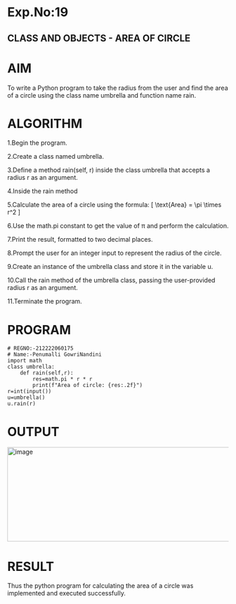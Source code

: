 # Exp.No:19
## CLASS AND OBJECTS - AREA OF CIRCLE
# AIM
To write a Python program to take the radius from the user and find the area of a circle using the class name umbrella and function name rain.

# ALGORITHM
1.Begin the program.

2.Create a class named umbrella.

3.Define a method rain(self, r) inside the class umbrella that accepts a radius r as an argument.

4.Inside the rain method

5.Calculate the area of a circle using the formula:
[ \text{Area} = \pi \times r^2 ]

6.Use the math.pi constant to get the value of π and perform the calculation.

7.Print the result, formatted to two decimal places.

8.Prompt the user for an integer input to represent the radius of the circle.

9.Create an instance of the umbrella class and store it in the variable u.

10.Call the rain method of the umbrella class, passing the user-provided radius r as an argument.

11.Terminate the program.

# PROGRAM
```
# REGNO:-212222060175
# Name:-Penumalli GowriNandini
import math
class umbrella:
    def rain(self,r):
        res=math.pi * r * r
        print(f"Area of circle: {res:.2f}")
r=int(input())
u=umbrella()
u.rain(r)
```

# OUTPUT
<img width="1011" height="215" alt="image" src="https://github.com/user-attachments/assets/30886f81-5be0-4da7-b6ed-b703b1e39afd" />


# RESULT
Thus the python program for calculating the area of a circle was implemented and executed successfully.
